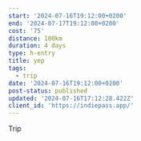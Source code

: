 ```yaml
---
start: '2024-07-16T19:12:00+0200'
end: '2024-07-17T19:12:00+0200'
cost: '75'
distance: 100km
duration: 4 days
type: h-entry
title: yep
tags:
  - trip
date: '2024-07-16T19:12:00+0200'
post-status: published
updated: '2024-07-16T17:12:28.422Z'
client_id: 'https://indiepass.app/'
---
```

Trip 
